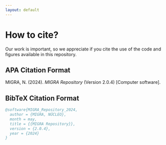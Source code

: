 ```yaml
---
layout: default
---
```


# How to cite?

Our work is important, so we appreciate if you cite the use of the code and figures available in this repository.

## APA Citation Format  
MIGRA, N. (2024). *MIGRA Repository* (Version 2.0.4) [Computer software].

## BibTeX Citation Format

```bibtex
@software{MIGRA_Repository_2024,
  author = {MIGRA, NÚCLEO},
  month = may,
  title = {{MIGRA Repository}},
  version = {2.0.4},
  year = {2024}
}

